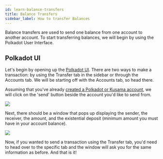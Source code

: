 ```yaml
---
id: learn-balance-transfers
title: Balance Transfers
sidebar_label: How to transfer Balances
---
```


Balance transfers are used to send one balance from one account to another account. To start transferring balances, we will begin by using the Polkadot User Interface.

## Polkadot UI

Let's begin by opening up the [Polkadot UI](https://polkadot.js.org/apps). There are two ways to make a transaction: by using the Transfer tab in the sidebar or through the Accounts tab. We will be starting off with the Accounts tab, so head there.

Assuming that you've already [created a Polkadot or Kusama account](learn-account-generation), we will click on the 'send' button beside the account you'd like to send from.

![](assets/Send-Transaction.png)

Next, there should be a window that pops up displaying the sender, the receiver, the amount, and the existential deposit (minimum amount you must have in your account balance).

![](assets/Send-Transfer.png)

Now, if you wanted to send a transaction using the Transfer tab, you'd need to head over to the specific tab and the window will ask you for the same information as before. And that is it!
